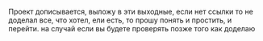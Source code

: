 Проект дописывается, выложу в эти выходные, если нет ссылки то не доделал все, что хотел, ели есть, то прошу понять и простить, и перейти. на случай если вы будете проверять позже того как доделаю
